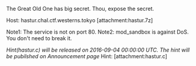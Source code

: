 The Great Old One has big secret. Thou, expose the secret.

Host: hastur.chal.ctf.westerns.tokyo
[attachment:hastur.7z]

Note1: The service is not on port 80.
Note2: mod_sandbox is against DoS. You don't need to break it.

*Hint(hastur.c) will be released on 2016-09-04 00:00:00 UTC. The hint will be pubilshed on Announcement page*
Hint: [attachment:hastur.c]
